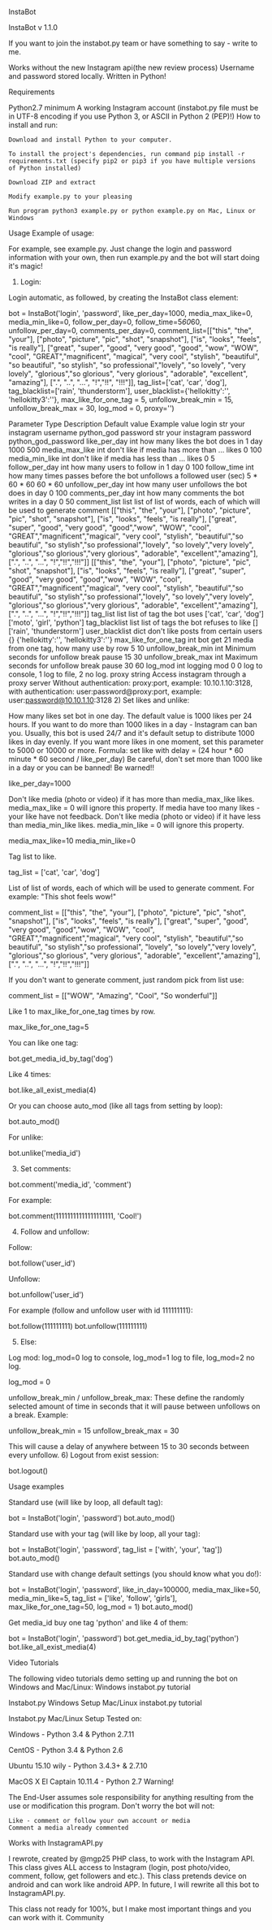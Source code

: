 InstaBot

InstaBot v 1.1.0

If you want to join the instabot.py team or have something to say - write to me.

Works without the new Instagram api(the new review process) Username and password stored locally. Written in Python!

Requirements

Python2.7 minimum A working Instagram account (instabot.py file must be in UTF-8 encoding if you use Python 3, or ASCII in Python 2 (PEP)!)
How to install and run:

    Download and install Python to your computer.

    To install the project's dependencies, run command pip install -r requirements.txt (specify pip2 or pip3 if you have multiple versions of Python installed)

    Download ZIP and extract

    Modify example.py to your pleasing

    Run program python3 example.py or python example.py on Mac, Linux or Windows

Usage
Example of usage:

For example, see example.py. Just change the login and password information with your own, then run example.py and the bot will start doing it's magic!
1) Login:

Login automatic, as followed, by creating the InstaBot class element:

bot = InstaBot('login', 'password',
                like_per_day=1000,
                media_max_like=0,
                media_min_like=0,
                follow_per_day=0,
                follow_time=5*60*60,
                unfollow_per_day=0,
                comments_per_day=0,
                comment_list=[["this", "the", "your"],
                              ["photo", "picture", "pic", "shot", "snapshot"],
                              ["is", "looks", "feels", "is really"],
                              ["great", "super", "good", "very good", "good",
                               "wow", "WOW", "cool", "GREAT","magnificent",
                               "magical", "very cool", "stylish", "beautiful",
                               "so beautiful", "so stylish",
                               "so professional","lovely", "so lovely",
                               "very lovely", "glorious","so glorious",
                               "very glorious", "adorable", "excellent",
                               "amazing"], [".", "..", "...", "!","!!",
                                            "!!!"]],
                tag_list=['cat', 'car', 'dog'],
                tag_blacklist=['rain', 'thunderstorm'],
                user_blacklist={'hellokitty':'', 'hellokitty3':''},
                max_like_for_one_tag = 5,
                unfollow_break_min = 15,
                unfollow_break_max = 30,
                log_mod = 0,
                proxy='')

Parameter 	Type 	Description 	Default value 	Example value
login 	str 	your instagram username 		python_god
password 	str 	your instagram password 		python_god_password
like_per_day 	int 	how many likes the bot does in 1 day 	1000 	500
media_max_like 	int 	don't like if media has more than ... likes 	0 	100
media_min_like 	int 	don't like if media has less than ... likes 	0 	5
follow_per_day 	int 	how many users to follow in 1 day 	0 	100
follow_time 	int 	how many times passes before the bot unfollows a followed user (sec) 	5 * 60 * 60 	60 * 60
unfollow_per_day 	int 	how many user unfollows the bot does in day 	0 	100
comments_per_day 	int 	how many comments the bot writes in a day 	0 	50
comment_list 	list 	list of list of words, each of which will be used to generate comment 	[["this", "the", "your"], ["photo", "picture", "pic", "shot", "snapshot"], ["is", "looks", "feels", "is really"], ["great", "super", "good", "very good", "good","wow", "WOW", "cool", "GREAT","magnificent","magical", "very cool", "stylish", "beautiful","so beautiful", "so stylish","so professional","lovely", "so lovely","very lovely", "glorious","so glorious","very glorious", "adorable", "excellent","amazing"], [".", "..", "...", "!","!!","!!!"]] 	[["this", "the", "your"], ["photo", "picture", "pic", "shot", "snapshot"], ["is", "looks", "feels", "is really"], ["great", "super", "good", "very good", "good","wow", "WOW", "cool", "GREAT","magnificent","magical", "very cool", "stylish", "beautiful","so beautiful", "so stylish","so professional","lovely", "so lovely","very lovely", "glorious","so glorious","very glorious", "adorable", "excellent","amazing"], [".", "..", "...", "!","!!","!!!"]]
tag_list 	list 	list of tag the bot uses 	['cat', 'car', 'dog'] 	['moto', 'girl', 'python']
tag_blacklist 	list 	list of tags the bot refuses to like 	[] 	['rain', 'thunderstorm']
user_blacklist 	dict 	don't like posts from certain users 	{} 	{'hellokitty':'', 'hellokitty3':''}
max_like_for_one_tag 	int 	bot get 21 media from one tag, how many use by row 	5 	10
unfollow_break_min 	int 	Minimum seconds for unfollow break pause 	15 	30
unfollow_break_max 	int 	Maximum seconds for unfollow break pause 	30 	60
log_mod 	int 	logging mod 	0 	0 log to console, 1 log to file, 2 no log.
proxy 	string 	Access instagram through a proxy server 		Without authentication: proxy:port, example: 10.10.1.10:3128, with authentication: user:password@proxy:port, example: user:password@10.10.1.10:3128
2) Set likes and unlike:

How many likes set bot in one day. The default value is 1000 likes per 24 hours. If you want to do more than 1000 likes in a day - Instagram can ban you. Usually, this bot is used 24/7 and it's default setup to distribute 1000 likes in day evenly. If you want more likes in one moment, set this parameter to 5000 or 10000 or more. Formula: set like with delay = (24 hour * 60 minute * 60 second / like_per_day)
Be careful, don't set more than 1000 like in a day or you can be banned! Be warned!!

like_per_day=1000

Don't like media (photo or video) if it has more than media_max_like likes. media_max_like = 0 will ignore this property. If media have too many likes - your like have not feedback. Don't like media (photo or video) if it have less than media_min_like likes. media_min_like = 0 will ignore this property.

media_max_like=10
media_min_like=0

Tag list to like.

tag_list = ['cat', 'car', 'dog']

List of list of words, each of which will be used to generate comment. For example: "This shot feels wow!"

comment_list = [["this", "the", "your"], ["photo", "picture", "pic", "shot",
               "snapshot"], ["is", "looks", "feels", "is really"], ["great",
               "super", "good", "very good", "good","wow", "WOW", "cool",
               "GREAT","magnificent","magical", "very cool", "stylish",
               "beautiful","so beautiful", "so stylish","so professional",
               "lovely", "so lovely","very lovely", "glorious","so glorious",
               "very glorious", "adorable", "excellent","amazing"],
               [".", "..", "...", "!","!!","!!!"]]

If you don't want to generate comment, just random pick from list use:

comment_list = [["WOW", "Amazing", "Cool", "So wonderful"]]

Like 1 to max_like_for_one_tag times by row.

max_like_for_one_tag=5

You can like one tag:

bot.get_media_id_by_tag('dog')

Like 4 times:

bot.like_all_exist_media(4)

Or you can choose auto_mod (like all tags from setting by loop):

bot.auto_mod()

For unlike:

bot.unlike('media_id')

3) Set comments:

bot.comment('media_id', 'comment')

For example:

bot.comment(11111111111111111111, 'Cool!')

4) Follow and unfollow:

Follow:

bot.follow('user_id')

Unfollow:

bot.unfollow('user_id')

For example (follow and unfollow user with id 111111111):

bot.follow(111111111)
bot.unfollow(111111111)

5) Else:

Log mod: log_mod=0 log to console, log_mod=1 log to file, log_mod=2 no log.

log_mod = 0

unfollow_break_min / unfollow_break_max: These define the randomly selected amount of time in seconds that it will pause between unfollows on a break. Example:

unfollow_break_min = 15
unfollow_break_max = 30

This will cause a delay of anywhere between 15 to 30 seconds between every unfollow.
6) Logout from exist session:

bot.logout()

Usage examples

Standard use (will like by loop, all default tag):

bot = InstaBot('login', 'password')
bot.auto_mod()

Standard use with your tag (will like by loop, all your tag):

bot = InstaBot('login', 'password', tag_list = ['with', 'your', 'tag'])
bot.auto_mod()

Standard use with change default settings (you should know what you do!):

bot = InstaBot('login', 'password',
               like_in_day=100000,
               media_max_like=50,
               media_min_like=5,
               tag_list = ['like', 'follow', 'girls'],
               max_like_for_one_tag=50,
               log_mod = 1)
bot.auto_mod()

Get media_id buy one tag 'python' and like 4 of them:

bot = InstaBot('login', 'password')
bot.get_media_id_by_tag('python')
bot.like_all_exist_media(4)

Video Tutorials

The following video tutorials demo setting up and running the bot on Windows and Mac/Linux:
Windows instabot.py tutorial

Instabot.py Windows Setup
Mac/Linux instabot.py tutorial

Instabot.py Mac/Linux Setup
Tested on:

Windows - Python 3.4 & Python 2.7.11

CentOS - Python 3.4 & Python 2.6

Ubuntu 15.10 wily - Python 3.4.3+ & 2.7.10

MacOS X El Captain 10.11.4 - Python 2.7
Warning!

The End-User assumes sole responsibility for anything resulting from the use or modification this program. Don't worry the bot will not:

    Like - comment or follow your own account or media
    Comment a media already commented

Works with InstagramAPI.py

I rewrote, created by @mgp25 PHP class, to work with the Instagram API. This class gives ALL access to Instagram (login, post photo/video, comment, follow, get followers and etc.). This class pretends device on android and can work like android APP. In future, I will rewrite all this bot to InstagramAPI.py.

This class not ready for 100%, but I make most important things and you can work with it.
Community
